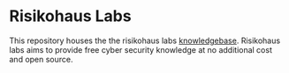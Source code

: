 # Risikohaus Labs
This repository houses the the risikohaus labs [knowledgebase](https://labs.risikohaus.org). Risikohaus labs aims to provide free cyber security knowledge at no additional cost and open source.
